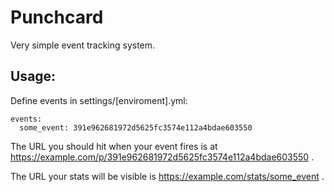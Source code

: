 # Punchcard

Very simple event tracking system.

## Usage:

Define events in settings/[enviroment].yml:

```
events:
  some_event: 391e962681972d5625fc3574e112a4bdae603550
```

The URL you should hit when your event fires is at https://example.com/p/391e962681972d5625fc3574e112a4bdae603550 .

The URL your stats will be visible is https://example.com/stats/some_event .
